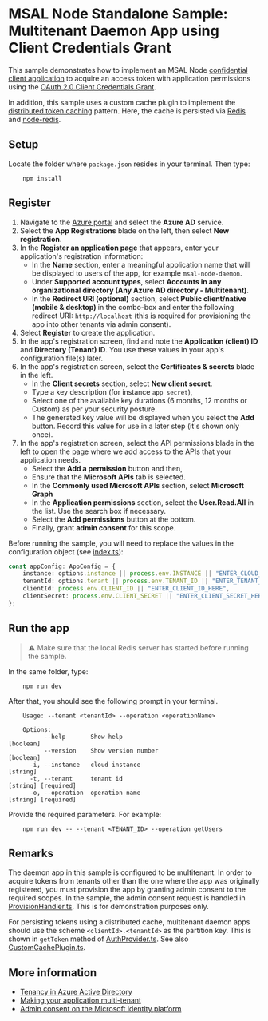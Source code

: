 # MSAL Node Standalone Sample: Multitenant Daemon App using Client Credentials Grant

This sample demonstrates how to implement an MSAL Node [confidential client application](../../../lib/msal-node/docs/initialize-confidential-client-application.md) to acquire an access token with application permissions using the [OAuth 2.0 Client Credentials Grant](https://docs.microsoft.com/azure/active-directory/develop/v2-oauth2-client-creds-grant-flow).

In addition, this sample uses a custom cache plugin to implement the [distributed token caching](../../../lib/msal-node/docs/caching.md#performance-and-security) pattern. Here, the cache is persisted via [Redis](https://redis.io/) and [node-redis](https://github.com/NodeRedis/node-redis).

## Setup

Locate the folder where `package.json` resides in your terminal. Then type:

```console
    npm install
```

## Register

1. Navigate to the [Azure portal](https://portal.azure.com) and select the **Azure AD** service.
1. Select the **App Registrations** blade on the left, then select **New registration**.
1. In the **Register an application page** that appears, enter your application's registration information:
   - In the **Name** section, enter a meaningful application name that will be displayed to users of the app, for example `msal-node-daemon`.
   - Under **Supported account types**, select **Accounts in any organizational directory (Any Azure AD directory - Multitenant)**.
   - In the **Redirect URI (optional)** section, select **Public client/native (mobile & desktop)** in the combo-box and enter the following redirect URI: `http://localhost` (this is required for provisioning the app into other tenants via admin consent).
1. Select **Register** to create the application.
1. In the app's registration screen, find and note the **Application (client) ID** and **Directory (Tenant) ID**. You use these values in your app's configuration file(s) later.
1. In the app's registration screen, select the **Certificates & secrets** blade in the left.
   - In the **Client secrets** section, select **New client secret**.
   - Type a key description (for instance `app secret`),
   - Select one of the available key durations (6 months, 12 months or Custom) as per your security posture.
   - The generated key value will be displayed when you select the **Add** button. Record this value for use in a later step (it's shown only once).
1. In the app's registration screen, select the API permissions blade in the left to open the page where we add access to the APIs that your application needs.
   - Select the **Add a permission** button and then,
   - Ensure that the **Microsoft APIs** tab is selected.
   - In the **Commonly used Microsoft APIs** section, select **Microsoft Graph**
   - In the **Application permissions** section, select the **User.Read.All** in the list. Use the search box if necessary.
   - Select the **Add permissions** button at the bottom.
   - Finally, grant **admin consent** for this scope.

Before running the sample, you will need to replace the values in the configuration object (see [index.ts](./src/index.ts)):

```typescript
const appConfig: AppConfig = {
    instance: options.instance || process.env.INSTANCE || "ENTER_CLOUD_INSTANCE_HERE",
    tenantId: options.tenant || process.env.TENANT_ID || "ENTER_TENANT_ID_HERE",
    clientId: process.env.CLIENT_ID || "ENTER_CLIENT_ID_HERE",
    clientSecret: process.env.CLIENT_SECRET || "ENTER_CLIENT_SECRET_HERE",
};
```

## Run the app

> :warning: Make sure that the local Redis server has started before running the sample.

In the same folder, type:

```console
    npm run dev
```

After that, you should see the following prompt in your terminal.

```console
    Usage: --tenant <tenantId> --operation <operationName>

    Options:
          --help       Show help                                           [boolean]
          --version    Show version number                                 [boolean]
      -i, --instance   cloud instance                                       [string]
      -t, --tenant     tenant id                                 [string] [required]
      -o, --operation  operation name                            [string] [required]
```

Provide the required parameters. For example:

```console
    npm run dev -- --tenant <TENANT_ID> --operation getUsers
```

## Remarks

The daemon app in this sample is configured to be multitenant. In order to acquire tokens from tenants other than the one where the app was originally registered, you must provision the app by granting admin consent to the required scopes. In the sample, the admin consent request is handled in [ProvisionHandler.ts](./src/ProvisionHandler.ts). This is for demonstration purposes only.

For persisting tokens using a distributed cache, multitenant daemon apps should use the scheme `<clientId>.<tenantId>` as the partition key. This is shown in `getToken` method of [AuthProvider.ts](./src/AuthProvider.ts). See also [CustomCachePlugin.ts](./src/CustomCachePlugin.ts).

## More information

- [Tenancy in Azure Active Directory](https://learn.microsoft.com/azure/active-directory/develop/single-and-multi-tenant-apps)
- [Making your application multi-tenant](https://learn.microsoft.com/azure/active-directory/develop/howto-convert-app-to-be-multi-tenant)
- [Admin consent on the Microsoft identity platform](https://learn.microsoft.com/azure/active-directory/develop/v2-admin-consent)
